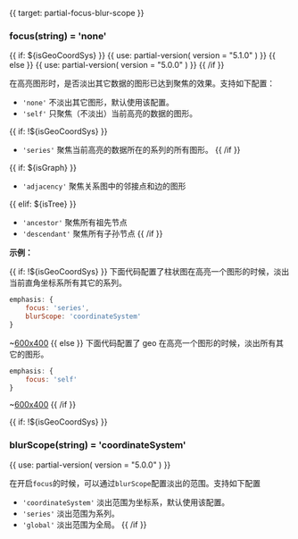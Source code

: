 
{{ target: partial-focus-blur-scope }}

### focus(string) = 'none'

{{ if: ${isGeoCoordSys} }}
{{ use: partial-version(
    version = "5.1.0"
) }}
{{ else }}
{{ use: partial-version(
    version = "5.0.0"
) }}
{{ /if }}

在高亮图形时，是否淡出其它数据的图形已达到聚焦的效果。支持如下配置：

+ `'none'` 不淡出其它图形，默认使用该配置。
+ `'self'` 只聚焦（不淡出）当前高亮的数据的图形。

{{ if: !${isGeoCoordSys} }}
+ `'series'` 聚焦当前高亮的数据所在的系列的所有图形。
{{ /if }}

{{ if: ${isGraph} }}
+ `'adjacency'` 聚焦关系图中的邻接点和边的图形

{{ elif: ${isTree} }}
+ `'ancestor'` 聚焦所有祖先节点
+ `'descendant'` 聚焦所有子孙节点
{{ /if }}

**示例：**

{{ if: !${isGeoCoordSys} }}
下面代码配置了柱状图在高亮一个图形的时候，淡出当前直角坐标系所有其它的系列。

```js
emphasis: {
    focus: 'series',
    blurScope: 'coordinateSystem'
}
```

~[600x400](${galleryViewPath}bar-y-category-stack&reset=1&edit=1)
{{ else }}
下面代码配置了 geo 在高亮一个图形的时候，淡出所有其它的图形。

```js
emphasis: {
    focus: 'self'
}
```

~[600x400](${galleryViewPath}geo-organ&reset=1&edit=1)
{{ /if }}

{{ if: !${isGeoCoordSys} }}
### blurScope(string) = 'coordinateSystem'

{{ use: partial-version(
    version = "5.0.0"
) }}

在开启`focus`的时候，可以通过`blurScope`配置淡出的范围。支持如下配置

+ `'coordinateSystem'` 淡出范围为坐标系，默认使用该配置。
+ `'series'` 淡出范围为系列。
+ `'global'` 淡出范围为全局。
{{ /if }}

